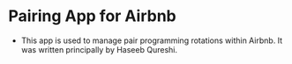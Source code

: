 # Pairing App for Airbnb

* This app is used to manage pair programming rotations within Airbnb. It was written principally by Haseeb Qureshi.
